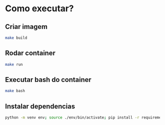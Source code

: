 # Como executar?

## Criar imagem

```bash
make build
```

## Rodar container

```bash
make run
```

## Executar bash do container

```bash
make bash
```

## Instalar dependencias

```bash
python -m venv env; source ./env/bin/activate; pip install -r requirements
```
